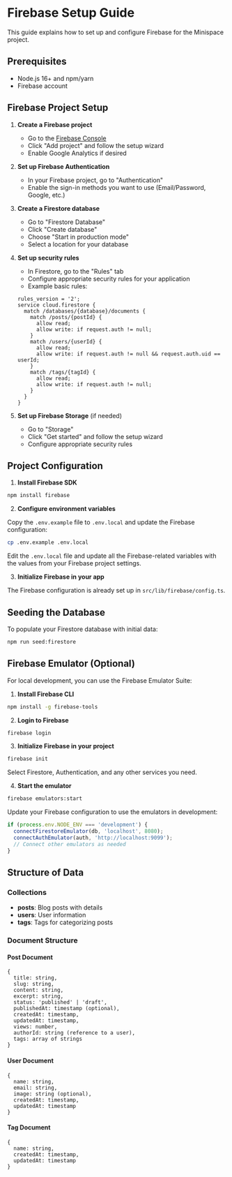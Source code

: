 # Firebase Setup Guide

This guide explains how to set up and configure Firebase for the Minispace project.

## Prerequisites

- Node.js 16+ and npm/yarn
- Firebase account

## Firebase Project Setup

1. **Create a Firebase project**
   - Go to the [Firebase Console](https://console.firebase.google.com/)
   - Click "Add project" and follow the setup wizard
   - Enable Google Analytics if desired

2. **Set up Firebase Authentication**
   - In your Firebase project, go to "Authentication"
   - Enable the sign-in methods you want to use (Email/Password, Google, etc.)

3. **Create a Firestore database**
   - Go to "Firestore Database"
   - Click "Create database"
   - Choose "Start in production mode"
   - Select a location for your database

4. **Set up security rules**
   - In Firestore, go to the "Rules" tab
   - Configure appropriate security rules for your application
   - Example basic rules:

   ```
   rules_version = '2';
   service cloud.firestore {
     match /databases/{database}/documents {
       match /posts/{postId} {
         allow read;
         allow write: if request.auth != null;
       }
       match /users/{userId} {
         allow read;
         allow write: if request.auth != null && request.auth.uid == userId;
       }
       match /tags/{tagId} {
         allow read;
         allow write: if request.auth != null;
       }
     }
   }
   ```

5. **Set up Firebase Storage** (if needed)
   - Go to "Storage"
   - Click "Get started" and follow the setup wizard
   - Configure appropriate security rules

## Project Configuration

1. **Install Firebase SDK**

```bash
npm install firebase
```

2. **Configure environment variables**

Copy the `.env.example` file to `.env.local` and update the Firebase configuration:

```bash
cp .env.example .env.local
```

Edit the `.env.local` file and update all the Firebase-related variables with the values from your Firebase project settings.

3. **Initialize Firebase in your app**

The Firebase configuration is already set up in `src/lib/firebase/config.ts`.

## Seeding the Database

To populate your Firestore database with initial data:

```bash
npm run seed:firestore
```

## Firebase Emulator (Optional)

For local development, you can use the Firebase Emulator Suite:

1. **Install Firebase CLI**

```bash
npm install -g firebase-tools
```

2. **Login to Firebase**

```bash
firebase login
```

3. **Initialize Firebase in your project**

```bash
firebase init
```

Select Firestore, Authentication, and any other services you need.

4. **Start the emulator**

```bash
firebase emulators:start
```

Update your Firebase configuration to use the emulators in development:

```typescript
if (process.env.NODE_ENV === 'development') {
  connectFirestoreEmulator(db, 'localhost', 8080);
  connectAuthEmulator(auth, 'http://localhost:9099');
  // Connect other emulators as needed
}
```

## Structure of Data

### Collections

- **posts**: Blog posts with details
- **users**: User information 
- **tags**: Tags for categorizing posts

### Document Structure

#### Post Document

```
{
  title: string,
  slug: string,
  content: string,
  excerpt: string,
  status: 'published' | 'draft',
  publishedAt: timestamp (optional),
  createdAt: timestamp,
  updatedAt: timestamp,
  views: number,
  authorId: string (reference to a user),
  tags: array of strings
}
```

#### User Document

```
{
  name: string,
  email: string,
  image: string (optional),
  createdAt: timestamp,
  updatedAt: timestamp
}
```

#### Tag Document

```
{
  name: string,
  createdAt: timestamp,
  updatedAt: timestamp
}
```